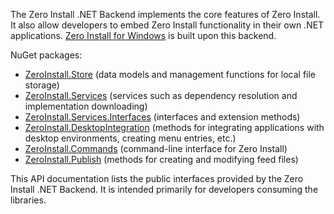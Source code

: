 The Zero Install .NET Backend implements the core features of Zero Install. It also allow developers to embed Zero Install functionality in their own .NET applications. [Zero Install for Windows](https://github.com/0install/0install-win) is built upon this backend.

NuGet packages:
- [ZeroInstall.Store](https://www.nuget.org/packages/ZeroInstall.Store/) (data models and management functions for local file storage)
- [ZeroInstall.Services](https://www.nuget.org/packages/ZeroInstall.Services/) (services such as dependency resolution and implementation downloading)
- [ZeroInstall.Services.Interfaces](https://www.nuget.org/packages/ZeroInstall.Services.Interfaces/) (interfaces and extension methods)
- [ZeroInstall.DesktopIntegration](https://www.nuget.org/packages/ZeroInstall.DesktopIntegration/) (methods for integrating applications with desktop environments, creating menu entries, etc.)
- [ZeroInstall.Commands](https://www.nuget.org/packages/ZeroInstall.Commands/) (command-line interface for Zero Install)
- [ZeroInstall.Publish](https://www.nuget.org/packages/ZeroInstall.Publish/) (methods for creating and modifying feed files)

This API documentation lists the public interfaces provided by the Zero Install .NET Backend. It is intended primarily for developers consuming the libraries.
